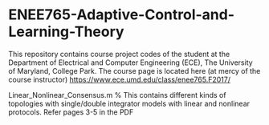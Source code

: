 # ENEE765-Adaptive-Control-and-Learning-Theory
This repository contains course project codes of the student at the Department of Electrical and Computer Engineering (ECE), The University of Maryland, College Park. The course page is located here (at mercy of the course instructor) https://www.ece.umd.edu/class/enee765.F2017/


Linear_Nonlinear_Consensus.m
% This contains different kinds of topologies with single/double integrator models with linear and nonlinear protocols. Refer pages 3-5 in the PDF

